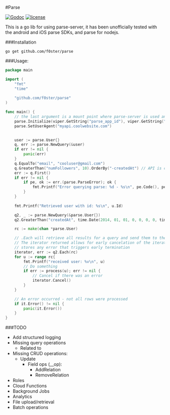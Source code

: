 #Parse

[![Godoc](http://img.shields.io/badge/godoc-reference-blue.svg?style=flat)](https://godoc.org/github.com/f0ster/parse) [![license](http://img.shields.io/badge/license-BSD-red.svg?style=flat)](https://raw.githubusercontent.com/f0ster/parse/master/LICENSE)


This is a go lib for using parse-server, it has been unofficially tested with the android and iOS parse SDKs, and parse for nodejs.  

###Installation

    go get github.com/f0ster/parse

###Usage:
```go
package main

import (
    "fmt"
	"time"
    
    "github.com/f0ster/parse"
)

func main() {
    // the last argument is a mount point where parse-server is used an express app, at the specified host
    parse.Initialize(viper.GetString("parse_app_id"), viper.GetString("parse_rest_key"), viper.GetString("parse_master_key"), "parse-server-hostname.coolwebsite.com", "http", "/parse")
    parse.SetUserAgent("myapi.coolwebsite.com")
    

    user := parse.User{}
    q, err := parse.NewQuery(&user)
	if err != nil {
		panic(err)
	}
    q.EqualTo("email", "cooluser@gmail.com")
    q.GreaterThan("numFollowers", 10).OrderBy("-createdAt") // API is chainable
    err := q.First()
    if err != nil {
        if pe, ok := err.(parse.ParseError); ok {
            fmt.Printf("Error querying parse: %d - %s\n", pe.Code(), pe.Message())
        }
    }
    
    fmt.Printf("Retrieved user with id: %s\n", u.Id)

	q2, _ := parse.NewQuery(&parse.User{})
	q2.GreaterThan("createdAt", time.Date(2014, 01, 01, 0, 0, 0, 0, time.UTC))

	rc := make(chan *parse.User)

	// .Each will retrieve all results for a query and send them to the provided channel
	// The iterator returned allows for early cancelation of the iteration process, and
	// stores any error that triggers early termination
	iterator, err := q2.Each(rc)
	for u := range rc{
		fmt.Printf("received user: %v\n", u)
		// Do something
		if err := process(u); err != nil {
			// Cancel if there was an error
			iterator.Cancel()
		}
	}

	// An error occurred - not all rows were processed
	if it.Error() != nil {
		panic(it.Error())
	}
}
```

###TODO
- Add structured logging
- Missing query operations
	- Related to
- Missing CRUD operations:
    - Update
		- Field ops (__op):
			- AddRelation
			- RemoveRelation
- Roles
- Cloud Functions
- Background Jobs
- Analytics
- File upload/retrieval
- Batch operations
